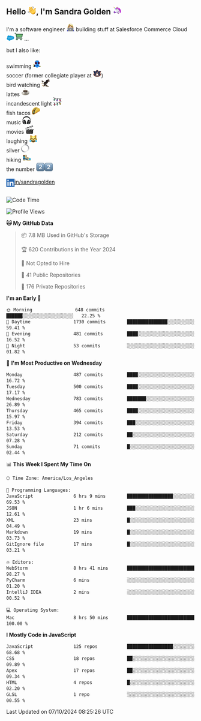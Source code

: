 ## Hello <img src="./static/emoji/wave.png" width="22" />, I'm Sandra Golden <img src="./static/emoji/unicorn-face.png" width="22" />

I'm a software engineer <img src="./static/emoji/female-technologist.png" width="22" /> building stuff at Salesforce Commerce Cloud <img src="./static/emoji/salesforce.png" width="22" /><img src="./static/emoji/commerce-cloud.png" width="22" />&nbsp;...

but I also like:<br/><br/>
swimming <img alt="swimming" src="./static/emoji/keep-swimming.png" width="22" /><br/>
soccer  (former collegiate player at <img src="./static/emoji/auburn.png" width="22" />)<br/>
bird watching <img src="./static/emoji/eagle.png" width="22" /><br/>
lattes <img src="./static/emoji/coffee.png" width="22" /><br/>
incandescent light <img src="./static/emoji/lights.png" width="22" /><br/>
fish tacos <img src="./static/emoji/taco.png" width="22" /><br/>
music <img src="./static/emoji/headphones.png" width="22" /><br/>
movies <img src="./static/emoji/movie-clapper.png" width="22" /><br/>
laughing <img src="./static/emoji/joy-cat.png" width="22" /><br/>
silver <img src="./static/emoji/silver-hoop.png" width="22" /><br/>
hiking <img src="./static/emoji/hiker.png" width="22" /><br/>
the number <img src="./static/emoji/two.png" width="22" /><img src="./static/emoji/two.png" width="22" />
<br/><br/>
<img align="left" alt="Sandra Golden | LinkedIn" width="22px" src="./static/emoji/linkedin.png" /> <a href="https://www.linkedin.com/in/sandragolden/">in/sandragolden</a>
<br/><br/>
<!--START_SECTION:waka-->
![Code Time](http://img.shields.io/badge/Code%20Time-454%20hrs%2036%20mins-blue)

![Profile Views](http://img.shields.io/badge/Profile%20Views-0-blue)

**🐱 My GitHub Data** 

> 📦 7.8 MB Used in GitHub's Storage 
 > 
> 🏆 620 Contributions in the Year 2024
 > 
> 🚫 Not Opted to Hire
 > 
> 📜 41 Public Repositories 
 > 
> 🔑 176 Private Repositories 
 > 
**I'm an Early 🐤** 

```text
🌞 Morning                648 commits         ██████░░░░░░░░░░░░░░░░░░░   22.25 % 
🌆 Daytime                1730 commits        ███████████████░░░░░░░░░░   59.41 % 
🌃 Evening                481 commits         ████░░░░░░░░░░░░░░░░░░░░░   16.52 % 
🌙 Night                  53 commits          ░░░░░░░░░░░░░░░░░░░░░░░░░   01.82 % 
```
📅 **I'm Most Productive on Wednesday** 

```text
Monday                   487 commits         ████░░░░░░░░░░░░░░░░░░░░░   16.72 % 
Tuesday                  500 commits         ████░░░░░░░░░░░░░░░░░░░░░   17.17 % 
Wednesday                783 commits         ███████░░░░░░░░░░░░░░░░░░   26.89 % 
Thursday                 465 commits         ████░░░░░░░░░░░░░░░░░░░░░   15.97 % 
Friday                   394 commits         ███░░░░░░░░░░░░░░░░░░░░░░   13.53 % 
Saturday                 212 commits         ██░░░░░░░░░░░░░░░░░░░░░░░   07.28 % 
Sunday                   71 commits          █░░░░░░░░░░░░░░░░░░░░░░░░   02.44 % 
```


📊 **This Week I Spent My Time On** 

```text
🕑︎ Time Zone: America/Los_Angeles

💬 Programming Languages: 
JavaScript               6 hrs 9 mins        █████████████████░░░░░░░░   69.53 % 
JSON                     1 hr 6 mins         ███░░░░░░░░░░░░░░░░░░░░░░   12.61 % 
XML                      23 mins             █░░░░░░░░░░░░░░░░░░░░░░░░   04.49 % 
Markdown                 19 mins             █░░░░░░░░░░░░░░░░░░░░░░░░   03.73 % 
GitIgnore file           17 mins             █░░░░░░░░░░░░░░░░░░░░░░░░   03.21 % 

🔥 Editors: 
WebStorm                 8 hrs 41 mins       █████████████████████████   98.27 % 
PyCharm                  6 mins              ░░░░░░░░░░░░░░░░░░░░░░░░░   01.20 % 
IntelliJ IDEA            2 mins              ░░░░░░░░░░░░░░░░░░░░░░░░░   00.52 % 

💻 Operating System: 
Mac                      8 hrs 50 mins       █████████████████████████   100.00 % 
```

**I Mostly Code in JavaScript** 

```text
JavaScript               125 repos           █████████████████░░░░░░░░   68.68 % 
CSS                      18 repos            ██░░░░░░░░░░░░░░░░░░░░░░░   09.89 % 
Apex                     17 repos            ██░░░░░░░░░░░░░░░░░░░░░░░   09.34 % 
HTML                     4 repos             █░░░░░░░░░░░░░░░░░░░░░░░░   02.20 % 
GLSL                     1 repo              ░░░░░░░░░░░░░░░░░░░░░░░░░   00.55 % 
```




 Last Updated on 07/10/2024 08:25:26 UTC
<!--END_SECTION:waka-->
